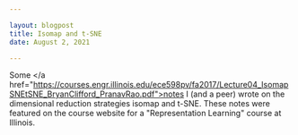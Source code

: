 ```yaml
---

layout: blogpost
title: Isomap and t-SNE
date: August 2, 2021

---
```


Some </strong></a href="https://courses.engr.illinois.edu/ece598pv/fa2017/Lecture04_IsomapSNEtSNE_BryanClifford_PranavRao.pdf">notes</a></strong> I (and a peer) wrote on the dimensional reduction strategies isomap and t-SNE. These notes were featured on the course website for a "Representation Learning" course at Illinois.
